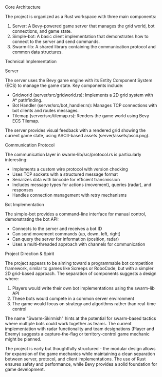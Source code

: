   Core Architecture

  The project is organized as a Rust workspace with three main components:

  1. Server: A Bevy-powered game server that manages the grid world, bot connections, and game state.
  2. Simple-bot: A basic client implementation that demonstrates how to connect to the server and send commands.
  3. Swarm-lib: A shared library containing the communication protocol and common data structures.

  Technical Implementation

  Server

  The server uses the Bevy game engine with its Entity Component System (ECS) to manage the game state. Key components include:

  - Gridworld (server/src/gridworld.rs): Implements a 2D grid system with A* pathfinding.
  - Bot Handler (server/src/bot_handler.rs): Manages TCP connections with bot clients and routes messages.
  - Tilemap (server/src/tilemap.rs): Renders the game world using Bevy ECS Tilemap.

  The server provides visual feedback with a rendered grid showing the current game state, using ASCII-based assets (server/assets/ascii.png).

  Communication Protocol

  The communication layer in swarm-lib/src/protocol.rs is particularly interesting:

  - Implements a custom wire protocol with version checking
  - Uses TCP sockets with a structured message format
  - Serializes data with bincode for efficient transmission
  - Includes message types for actions (movement), queries (radar), and responses
  - Handles connection management with retry mechanisms

  Bot Implementation

  The simple-bot provides a command-line interface for manual control, demonstrating the bot API:

  - Connects to the server and receives a bot ID
  - Can send movement commands (up, down, left, right)
  - Can query the server for information (position, radar)
  - Uses a multi-threaded approach with channels for communication

  Project Direction & Spirit

  The project appears to be aiming toward a programmable bot competition framework, similar to games like Screeps or RoboCode, but with a simpler 2D grid-based approach. The separation of components suggests a design where:

  1. Players would write their own bot implementations using the swarm-lib API
  2. These bots would compete in a common server environment
  3. The game would focus on strategy and algorithms rather than real-time control

  The name "Swarm-Skirmish" hints at the potential for swarm-based tactics where multiple bots could work together as teams. The current implementation with radar functionality and team designations (Player and Enemy)
  suggests a capture-the-flag or territory-control game mechanic might be planned.

  The project is early but thoughtfully structured - the modular design allows for expansion of the game mechanics while maintaining a clean separation between server, protocol, and client implementations. The use of Rust
  ensures safety and performance, while Bevy provides a solid foundation for game development.